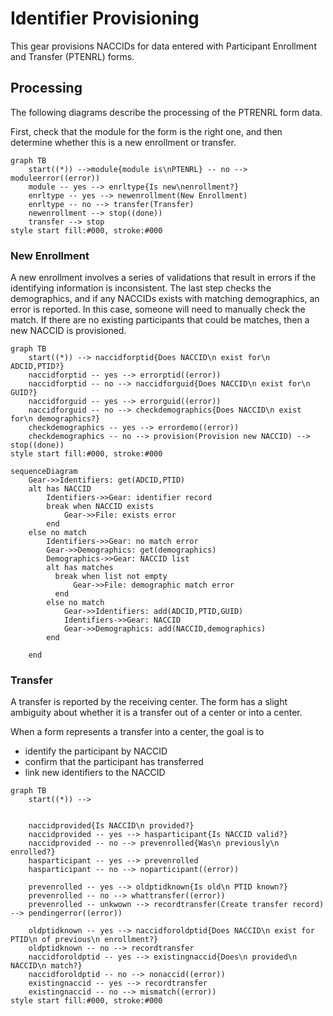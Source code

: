 # Identifier Provisioning

This gear provisions NACCIDs for data entered with Participant Enrollment and Transfer (PTENRL) forms.

## Processing

The following diagrams describe the processing of the PTRENRL form data.

First, check that the module for the form is the right one, and then determine whether this is a new enrollment or transfer.

```mermaid
graph TB
    start((*)) -->module{module is\nPTENRL} -- no --> moduleerror((error))
    module -- yes --> enrltype{Is new\nenrollment?}
    enrltype -- yes --> newenrollment(New Enrollment)    
    enrltype -- no --> transfer(Transfer)
    newenrollment --> stop((done))
    transfer --> stop
style start fill:#000, stroke:#000
```

### New Enrollment

A new enrollment involves a series of validations that result in errors if the identifying information is inconsistent.
The last step checks the demographics, and if any NACCIDs exists with matching demographics, an error is reported.
In this case, someone will need to manually check the match.
If there are no existing participants that could be matches, then a new NACCID is provisioned.

```mermaid
graph TB
    start((*)) --> naccidforptid{Does NACCID\n exist for\n ADCID,PTID?}
    naccidforptid -- yes --> errorptid((error))
    naccidforptid -- no --> naccidforguid{Does NACCID\n exist for\n GUID?}
    naccidforguid -- yes --> errorguid((error))
    naccidforguid -- no --> checkdemographics{Does NACCID\n exist for\n demographics?}
    checkdemographics -- yes --> errordemo((error))
    checkdemographics -- no --> provision(Provision new NACCID) --> stop((done))
style start fill:#000, stroke:#000
```


```mermaid
sequenceDiagram
    Gear->>Identifiers: get(ADCID,PTID)
    alt has NACCID
        Identifiers->>Gear: identifier record
        break when NACCID exists
            Gear->>File: exists error
        end
    else no match
        Identifiers->>Gear: no match error
        Gear->>Demographics: get(demographics)
        Demographics->>Gear: NACCID list
        alt has matches
          break when list not empty
              Gear->>File: demographic match error
          end
        else no match
            Gear->>Identifiers: add(ADCID,PTID,GUID)
            Identifiers->>Gear: NACCID
            Gear->>Demographics: add(NACCID,demographics)
        end

    end
```

### Transfer

A transfer is reported by the receiving center.
The form has a slight ambiguity about whether it is a transfer out of a center or into a center.

When a form represents a transfer into a center, the goal is to

* identify the participant by NACCID
* confirm that the participant has transferred
* link new identifiers to the NACCID
  
```mermaid
graph TB
    start((*)) --> 
    
    
    naccidprovided{Is NACCID\n provided?}
    naccidprovided -- yes --> hasparticipant{Is NACCID valid?}
    naccidprovided -- no --> prevenrolled{Was\n previously\n enrolled?}
    hasparticipant -- yes --> prevenrolled
    hasparticipant -- no --> noparticipant((error))

    prevenrolled -- yes --> oldptidknown{Is old\n PTID known?}
    prevenrolled -- no --> whattransfer((error))
    prevenrolled -- unkwown --> recordtransfer(Create transfer record) --> pendingerror((error))

    oldptidknown -- yes --> naccidforoldptid{Does NACCID\n exist for PTID\n of previous\n enrollment?}
    oldptidknown -- no --> recordtransfer
    naccidforoldptid -- yes --> existingnaccid{Does\n provided\n NACCID\n match?}
    naccidforoldptid -- no --> nonaccid((error))
    existingnaccid -- yes --> recordtransfer
    existingnaccid -- no --> mismatch((error))
style start fill:#000, stroke:#000
```

